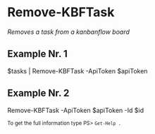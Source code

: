 # Remove-KBFTask

*Removes a task from a kanbanflow board*



## Example Nr. 1
$tasks | Remove-KBFTask -ApiToken $apiToken

## Example Nr. 2
Remove-KBFTask -ApiToken $apiToken -Id $id


<small>To get the full information type PS> `Get-Help .`</small>
